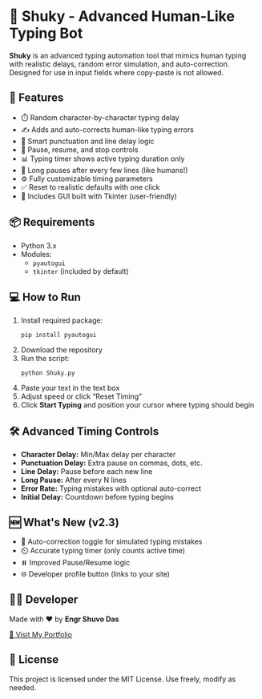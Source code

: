 <h1>🤖 Shuky - Advanced Human-Like Typing Bot</h1>

<p><strong>Shuky</strong> is an advanced typing automation tool that mimics human typing with realistic delays, random error simulation, and auto-correction. Designed for use in input fields where copy-paste is not allowed.</p>

<h2>🚀 Features</h2>
<ul>
  <li>⏱️ Random character-by-character typing delay</li>
  <li>✍️ Adds and auto-corrects human-like typing errors</li>
  <li>🧠 Smart punctuation and line delay logic</li>
  <li>🛑 Pause, resume, and stop controls</li>
  <li>📊 Typing timer shows active typing duration only</li>
  <li>🔁 Long pauses after every few lines (like humans!)</li>
  <li>⚙️ Fully customizable timing parameters</li>
  <li>✅ Reset to realistic defaults with one click</li>
  <li>📎 Includes GUI built with Tkinter (user-friendly)</li>
</ul>

<h2>📦 Requirements</h2>
<ul>
  <li>Python 3.x</li>
  <li>Modules:
    <ul>
      <li><code>pyautogui</code></li>
      <li><code>tkinter</code> (included by default)</li>
    </ul>
  </li>
</ul>

<h2>💻 How to Run</h2>
<ol>
  <li>Install required package:
    <pre><code>pip install pyautogui</code></pre>
  </li>
  <li>Download the repository</li>
  <li>Run the script:
    <pre><code>python Shuky.py</code></pre>
  </li>
  <li>Paste your text in the text box</li>
  <li>Adjust speed or click “Reset Timing”</li>
  <li>Click <strong>Start Typing</strong> and position your cursor where typing should begin</li>
</ol>

<h2>🛠️ Advanced Timing Controls</h2>
<ul>
  <li><strong>Character Delay:</strong> Min/Max delay per character</li>
  <li><strong>Punctuation Delay:</strong> Extra pause on commas, dots, etc.</li>
  <li><strong>Line Delay:</strong> Pause before each new line</li>
  <li><strong>Long Pause:</strong> After every N lines</li>
  <li><strong>Error Rate:</strong> Typing mistakes with optional auto-correct</li>
  <li><strong>Initial Delay:</strong> Countdown before typing begins</li>
</ul>

<h2>🆕 What's New (v2.3)</h2>
<ul>
  <li>🔧 Auto-correction toggle for simulated typing mistakes</li>
  <li>⏲️ Accurate typing timer (only counts active time)</li>
  <li>⏸️ Improved Pause/Resume logic</li>
  <li>🌐 Developer profile button (links to your site)</li>
</ul>

<h2>👨‍💻 Developer</h2>
<p>Made with ❤️ by <strong>Engr Shuvo Das</strong></p>
<p><a href="https://engrshuvodas.github.io/SHUVO-_portfolio/" target="_blank">🔗 Visit My Portfolio</a></p>

<h2>📄 License</h2>
<p>This project is licensed under the MIT License. Use freely, modify as needed.</p>
